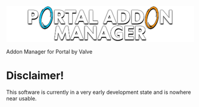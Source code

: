<center>
  <a href="#"><img src="https://github.com/Bonnie39/PortalAddonManager/blob/main/img/png/PortalAddonManagerBanner.png" alt="Logo"></a>
</center>

Addon Manager for Portal by Valve

# Disclaimer!

This software is currently in a very early development state and is nowhere near usable.